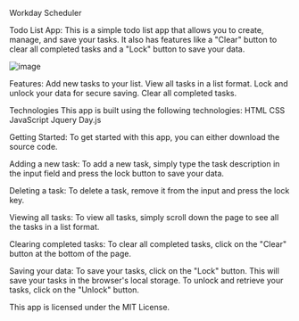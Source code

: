 
Workday Scheduler 

Todo List App: 
 This is a simple todo list app that allows you to create, manage, and save your tasks. It also has features like a "Clear" button to clear all completed tasks and a "Lock" button to save your data.

![image](https://user-images.githubusercontent.com/113802839/219804023-1a5715bb-9acb-437f-987f-741afc6a3597.png)

Features:
Add new tasks to your list.
View all tasks in a list format.
Lock and unlock your data for secure saving.
Clear all completed tasks.

Technologies
This app is built using the following technologies: 
HTML
CSS
JavaScript
Jquery
Day.js


Getting Started:
To get started with this app, you can either download the source code.

Adding a new task:
To add a new task, simply type the task description in the input field and press the lock button to save your data.

Deleting a task:
To delete a task, remove it from the input and press the lock key.

Viewing all tasks:
To view all tasks, simply scroll down the page to see all the tasks in a list format.

Clearing completed tasks:
To clear all completed tasks, click on the "Clear" button at the bottom of the page.

Saving your data:
To save your tasks, click on the "Lock" button. This will save your tasks in the browser's local storage. To unlock and retrieve your tasks, click on the "Unlock" button.

This app is licensed under the MIT License.




